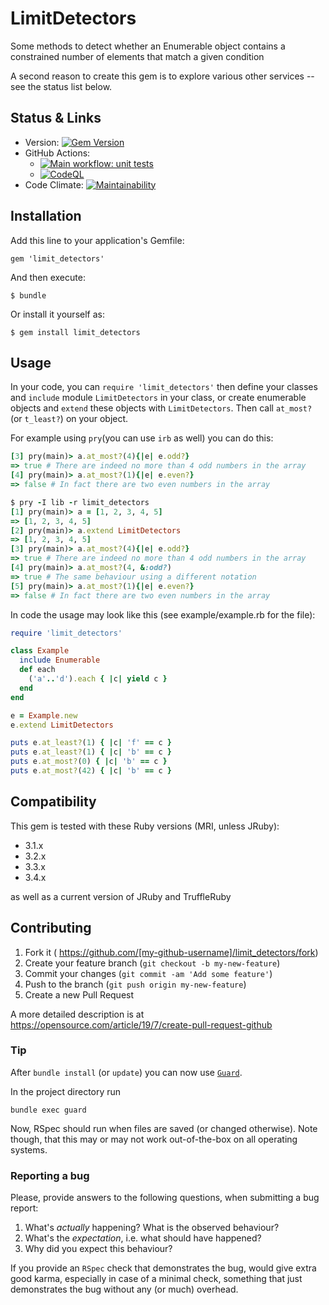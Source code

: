 # LimitDetectors

Some methods to detect whether an Enumerable object contains a constrained number of elements that match a given condition

A second reason to create this gem is to explore various other services -- see the status list below.


## Status & Links

* Version: [![Gem Version](https://badge.fury.io/rb/limit_detectors.svg)](http://badge.fury.io/rb/limit_detectors)
* GitHub Actions:
  * [![Main workflow: unit tests](https://github.com/s2k/limit_detectors/actions/workflows/ruby.yml/badge.svg)](https://github.com/s2k/limit_detectors/actions)
  * [![CodeQL](https://github.com/s2k/limit_detectors/actions/workflows/codeql-analysis.yml/badge.svg)](https://github.com/s2k/limit_detectors/actions/workflows/codeql-analysis.yml)
* Code Climate: [![Maintainability](https://api.codeclimate.com/v1/badges/f29deb5bcd4e2ad44d25/maintainability)](https://codeclimate.com/github/s2k/limit_detectors/maintainability)


## Installation

Add this line to your application's Gemfile:

    gem 'limit_detectors'

And then execute:

    $ bundle

Or install it yourself as:

    $ gem install limit_detectors


## Usage

In your code, you can `require 'limit_detectors'` then define your classes and `include` module `LimitDetectors` in your class, or create enumerable objects and `extend` these objects with `LimitDetectors`. Then call `at_most?` (or `t_least?`) on your object.

For example using `pry`(you can use `irb` as well) you can do this:

```ruby
[3] pry(main)> a.at_most?(4){|e| e.odd?}
=> true # There are indeed no more than 4 odd numbers in the array
[4] pry(main)> a.at_most?(1){|e| e.even?}
=> false # In fact there are two even numbers in the array

$ pry -I lib -r limit_detectors
[1] pry(main)> a = [1, 2, 3, 4, 5]
=> [1, 2, 3, 4, 5]
[2] pry(main)> a.extend LimitDetectors
=> [1, 2, 3, 4, 5]
[3] pry(main)> a.at_most?(4){|e| e.odd?}
=> true # There are indeed no more than 4 odd numbers in the array
[4] pry(main)> a.at_most?(4, &:odd?)
=> true # The same behaviour using a different notation
[5] pry(main)> a.at_most?(1){|e| e.even?}
=> false # In fact there are two even numbers in the array
```

In code the usage may look like this (see example/example.rb for the file):

```ruby
require 'limit_detectors'

class Example
  include Enumerable
  def each
    ('a'..'d').each { |c| yield c }
  end
end

e = Example.new
e.extend LimitDetectors

puts e.at_least?(1) { |c| 'f' == c }
puts e.at_least?(1) { |c| 'b' == c }
puts e.at_most?(0) { |c| 'b' == c }
puts e.at_most?(42) { |c| 'b' == c }
```

## Compatibility

This gem is tested with these Ruby versions (MRI, unless JRuby):

  - 3.1.x
  - 3.2.x
  - 3.3.x
  - 3.4.x

as well as a current version of JRuby and TruffleRuby

## Contributing

1. Fork it ( https://github.com/[my-github-username]/limit_detectors/fork)
2. Create your feature branch (`git checkout -b my-new-feature`)
3. Commit your changes (`git commit -am 'Add some feature'`)
4. Push to the branch (`git push origin my-new-feature`)
5. Create a new Pull Request

A more detailed description is at https://opensource.com/article/19/7/create-pull-request-github

### Tip

After `bundle install` (or `update`) you can now use [`Guard`](https://github.com/guard/guard).

In the project directory run

```
bundle exec guard
```

Now, RSpec should run when files are saved (or changed otherwise).
Note though, that this may or may not work out-of-the-box on all operating systems.

### Reporting a bug

Please, provide answers to the following questions, when submitting a bug report:

1. What's _actually_ happening? What is the observed behaviour?
2. What's the _expectation_, i.e. what should have happened?
3. Why did you expect this behaviour?

If you provide an `RSpec` check that demonstrates the bug, would give extra good karma,
especially in case of a minimal check, something that just demonstrates the bug without
any (or much) overhead.
